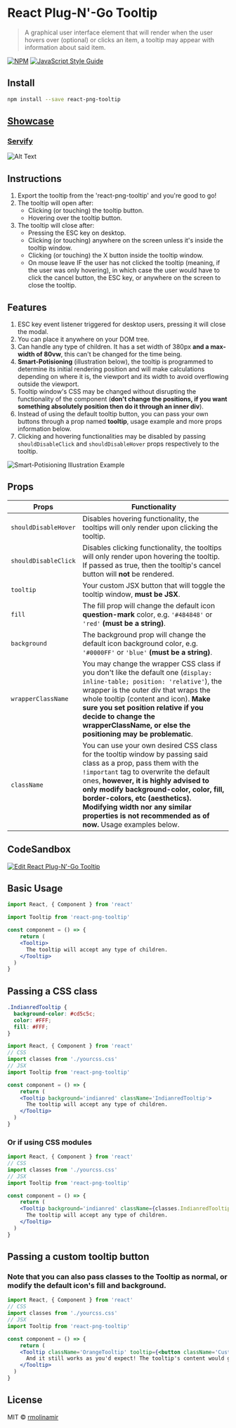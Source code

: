 # React Plug-N'-Go Tooltip

> A graphical user interface element that will render when the user hovers over (optional) or clicks  an item, a tooltip may appear with information about said item.

[![NPM](https://img.shields.io/npm/v/react-png-tooltip.svg)](https://www.npmjs.com/package/react-png-tooltip) [![JavaScript Style Guide](https://img.shields.io/badge/code_style-standard-brightgreen.svg)](https://standardjs.com)

## Install

```bash
npm install --save react-png-tooltip
```

## [Showcase](https://www.robertmolina.dev/codelab/react-png-tooltip)

### [Servify](https://www.servifyapp.com "Servify Website")

![Alt Text](https://media.giphy.com/media/2vqa3lTKgTXjPs2TPK/giphy.gif)

## Instructions

1. Export the tooltip from the 'react-png-tooltip' and you're good to go!
2. The tooltip will open after:
    - Clicking (or touching) the tooltip button.
    - Hovering over the tooltip button.
3. The tooltip will close after:
    - Pressing the ESC key on desktop.
    - Clicking (or touching) anywhere on the screen unless it's inside the tooltip window.
    - Clicking (or touching) the X button inside the tooltip window.
    - On mouse leave IF the user has not clicked the tooltip (meaning, if the user was only hovering), in which case the user would have to click the cancel button, the ESC key, or anywhere on the screen to close the tooltip.

## Features

1. ESC key event listener triggered for desktop users, pressing it will close the modal.
2. You can place it anywhere on your DOM tree.
3. Can handle any type of children. It has a set width of 380px **and a max-width of 80vw**, this can't be changed for the time being.
4. **Smart-Potisioning** (illustration below), the tooltip is programmed to determine its initial rendering position and will make calculations depending on where it is, the viewport and its width to avoid overflowing outside the viewport.
5. Tooltip window's CSS may be changed without disrupting the functionality of the component (**don't change the positions, if you want something absolutely position then do it through an inner div**).
6. Instead of using the default tooltip button, you can pass your own buttons through a prop named **tooltip**, usage example and more props information below.
7. Clicking and hovering functionalities may be disabled by passing `shouldDisableClick` and `shouldDisableHover` props respectively to the tooltip.

![**Smart-Potisioning Illustration Example**](https://i.imgur.com/Bl6jZlD.jpg)

## Props

Props                   |         Functionality
-------------           |         -------------
`shouldDisableHover`    |         Disables hovering functionality, the tooltips will only render upon clicking the tooltip.
`shouldDisableClick`    |         Disables clicking functionality, the tooltips will only render upon hovering the tooltip. If passed as true, then the tooltip's cancel button will **not** be rendered.
`tooltip`               |         Your custom JSX button that will toggle the tooltip window, **must be JSX**.
`fill`                  |         The fill prop will change the default icon **question-mark** color, e.g. `'#484848'` or `'red'` **(must be a string)**.
`background`            |         The background prop will change the default icon background color, e.g. `'#0000FF'` or `'blue'` **(must be a string)**.
`wrapperClassName`      |         You may change the wrapper CSS class if you don't like the default one (`display: inline-table; position: 'relative'`), the wrapper is the outer div that wraps the whole tooltip (content and icon). **Make sure you set position relative if you decide to change the wrapperClassName, or else the positioning may be problematic**.
`className`             |         You can use your own desired CSS class for the tooltip window by passing said class as a prop, pass them with the `!important` tag to overwrite the default ones, **however, it is highly advised to only modify background-color, color, fill, border-colors, etc (aesthetics). Modifying width nor any similar properties is not recommended as of now.** Usage examples below.

## CodeSandbox

[![Edit React Plug-N'-Go Tooltip](https://codesandbox.io/static/img/play-codesandbox.svg)](https://codesandbox.io/s/xoy31rxo)

## Basic Usage

```jsx
import React, { Component } from 'react'

import Tooltip from 'react-png-tooltip'

const component = () => {
    return (
    <Tooltip>
      The tooltip will accept any type of children.
    </Tooltip>
  )
}
```

## Passing a CSS class

```css
.IndianredTooltip {
  background-color: #cd5c5c;
  color: #FFF;
  fill: #FFF;
}
```

```jsx
import React, { Component } from 'react'
// CSS
import classes from './yourcss.css'
// JSX
import Tooltip from 'react-png-tooltip'

const component = () => {
    return (
    <Tooltip background='indianred' className='IndianredTooltip'>
      The tooltip will accept any type of children.
    </Tooltip>
  )
}
```

### Or if using CSS modules

```jsx
import React, { Component } from 'react'
// CSS
import classes from './yourcss.css'
// JSX
import Tooltip from 'react-png-tooltip'

const component = () => {
    return (
    <Tooltip background='indianred' className={classes.IndianredTooltip}>
      The tooltip will accept any type of children.
    </Tooltip>
  )
}
```

## Passing a custom tooltip button

### Note that you can also pass classes to the Tooltip as normal, or modify the default icon's fill and background.

```jsx
import React, { Component } from 'react'
// CSS
import classes from './yourcss.css'
// JSX
import Tooltip from 'react-png-tooltip'

const component = () => {
    return (
    <Tooltip className='OrangeTooltip' tooltip={<button className='CustomButton'>Your custom button!</button>}>
      And it still works as you'd expect! The tooltip's content would go inside.
    </Tooltip>
  )
}
```

## License

MIT © [rmolinamir](https://github.com/rmolinamir)

